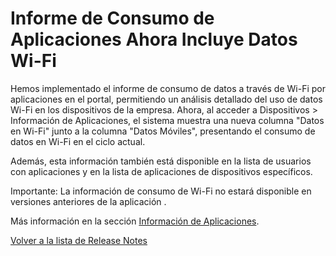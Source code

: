 # Informe de Consumo de Aplicaciones Ahora Incluye Datos Wi-Fi

Hemos implementado el informe de consumo de datos a través de Wi-Fi por aplicaciones en el portal, permitiendo un análisis detallado del uso de datos Wi-Fi en los dispositivos de la empresa. Ahora, al acceder a Dispositivos > Información de Aplicaciones, el sistema muestra una nueva columna "Datos en Wi-Fi" junto a la columna "Datos Móviles", presentando el consumo de datos en Wi-Fi en el ciclo actual.

Además, esta información también está disponible en la lista de usuarios con aplicaciones y en la lista de aplicaciones de dispositivos específicos.

Importante: La información de consumo de Wi-Fi no estará disponible en versiones anteriores de la aplicación .

Más información en la sección [Información de Aplicaciones](../../portal/dispositivos/informacion-de-la-aplicacion.md).

[Volver a la lista de Release Notes](./)
